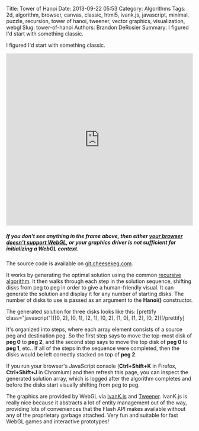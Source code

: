 Title: Tower of Hanoi
Date: 2013-09-22 05:53
Category: Algorithms
Tags: 2d, algorithm, browser, canvas, classic, html5, ivank.js, javascript, minimal, puzzle, recursion, tower of hanoi, tweener, vector graphics, visualization, webgl
Slug: tower-of-hanoi
Authors: Brandon DeRosier
Summary: I figured I'd start with something classic.

I figured I'd start with something classic. <!--more-->

<iframe src="http://cheesekeg.com/listings/projects/ivank-tests/hanoi/" width="100%" height="465" frameborder="no"></iframe>
<h5><strong>If you don't see anything in the frame above, then either <a title="Check if your browser supports WebGL" href="http://get.webgl.org/" target="_blank">your browser doesn't support WebGL</a>, or your graphics driver is not sufficient for initializing a WebGL context.</strong></h5>
The source code is available on <a title="Tower of Hanoi Solver source code" href="http://git.cheesekeg.com/?p=ivank-tests.git;a=history;f=hanoi;hb=HEAD" target="_blank">git.cheesekeg.com</a>.

It works by generating the optimal solution using the common <a title="Tower of Hanoi recursive solution" href="https://en.wikipedia.org/wiki/Tower_of_Hanoi#Recursive_solution" target="_blank">recursive algorithm</a>. It then walks through each step in the solution sequence, shifting disks from peg to peg in order to give a human-friendly visual. It can generate the solution and display it for any number of starting disks. The number of disks to use is passed as an argument to the <strong>Hanoi()</strong> constructor.

The generated solution for three disks looks like this:
[prettify class="javascript"][[0, 2], [0, 1], [2, 1], [0, 2], [1, 0], [1, 2], [0, 2]][/prettify]

It's organized into steps, where each array element consists of a source peg and destination peg. So the first step says to move the top-most disk of <strong>peg 0</strong> to <strong>peg 2</strong>, and the second step says to move the top disk of <strong>peg 0</strong> to <strong>peg 1</strong>, etc.. If all of the steps in the sequence were completed, then the disks would be left correctly stacked on top of <strong>peg 2</strong>.

If you run your browser's JavaScript console (<strong>Ctrl+Shift+K</strong> in Firefox, <strong>Ctrl+Shift+J</strong> in Chromium) and then refresh this page, you can inspect the generated solution array, which is logged after the algorithm completes and before the disks start visually shifting from peg to peg.

The graphics are provided by WebGL via <a href="http://lib.ivank.net/" target="_blank">IvanK.js</a> and <a href="http://tweener.ivank.net/" target="_blank">Tweener</a>. IvanK.js is really nice because it abstracts a lot of entity management out of the way, providing lots of conveniences that the Flash API makes available without any of the proprietary garbage attached. Very fun and suitable for fast WebGL games and interactive prototypes!

